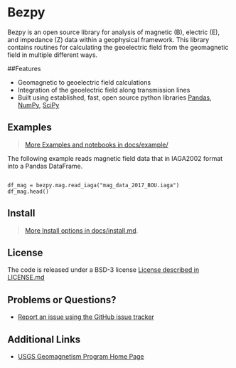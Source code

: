 Bezpy
=====

Bezpy is an open source library for analysis of magnetic (B), electric (E),
and impedance (Z) data within a geophysical framework. This library contains
routines for calculating the geoelectric field from the geomagnetic field in
multiple different ways.

##Features
- Geomagnetic to geoelectric field calculations
- Integration of the geoelectric field along transmission lines
- Built using established, fast, open source python libraries
    [Pandas](http://www.pandas.pydata.org/),
    [NumPy](http://www.numpy.org/),
    [SciPy](http://www.scipy.org/)

## Examples
> [More Examples and notebooks in docs/example/](./docs/example/)

The following example reads magnetic field data that in IAGA2002 format
into a Pandas DataFrame.

```import bezpy

df_mag = bezpy.mag.read_iaga("mag_data_2017_BOU.iaga")
df_mag.head()
```

## Install
> [More Install options in docs/install.md](./docs/install.md).

## License
The code is released under a BSD-3 license
[License described in LICENSE.md](./LICENSE.md)


## Problems or Questions?

- [Report an issue using the GitHub issue tracker](http://github.com/usgs/geomag-algorithms/issues)

## Additional Links

- [USGS Geomagnetism Program Home Page](http://geomag.usgs.gov/)
